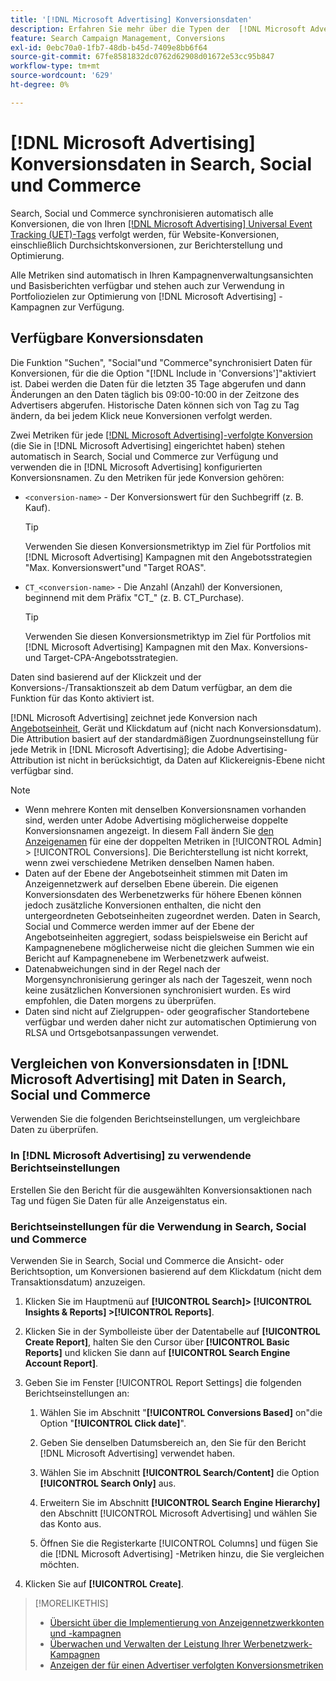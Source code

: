 ```yaml
---
title: '[!DNL Microsoft Advertising] Konversionsdaten'
description: Erfahren Sie mehr über die Typen der  [!DNL Microsoft Advertising]-verfolgten Konversionsdaten, die in Search, Social und Commerce verfügbar sind.
feature: Search Campaign Management, Conversions
exl-id: 0ebc70a0-1fb7-48db-b45d-7409e8bb6f64
source-git-commit: 67fe8581832dc0762d62908d01672e53cc95b847
workflow-type: tm+mt
source-wordcount: '629'
ht-degree: 0%

---
```


# [!DNL Microsoft Advertising] Konversionsdaten in Search, Social und Commerce

Search, Social und Commerce synchronisieren automatisch alle Konversionen, die von Ihren [[!DNL Microsoft Advertising] Universal Event Tracking (UET)-Tags](https://about.ads.microsoft.com/solutions/tools/universal-event-tracking) verfolgt werden, für Website-Konversionen, einschließlich Durchsichtskonversionen, zur Berichterstellung und Optimierung.

Alle Metriken sind automatisch in Ihren Kampagnenverwaltungsansichten und Basisberichten verfügbar und stehen auch zur Verwendung in Portfoliozielen zur Optimierung von [!DNL Microsoft Advertising] -Kampagnen zur Verfügung.

## Verfügbare Konversionsdaten

Die Funktion &quot;Suchen&quot;, &quot;Social&quot;und &quot;Commerce&quot;synchronisiert Daten für Konversionen, für die die Option &quot;[!DNL Include in 'Conversions']&quot;aktiviert ist. Dabei werden die Daten für die letzten 35 Tage abgerufen und dann Änderungen an den Daten täglich bis 09:00-10:00 in der Zeitzone des Advertisers abgerufen. Historische Daten können sich von Tag zu Tag ändern, da bei jedem Klick neue Konversionen verfolgt werden.

Zwei Metriken für jede [[!DNL Microsoft Advertising]-verfolgte Konversion](https://help.ads.microsoft.com/apex/index/3/en-us/n5012) (die Sie in [!DNL Microsoft Advertising] eingerichtet haben) stehen automatisch in Search, Social und Commerce zur Verfügung und verwenden die in [!DNL Microsoft Advertising] konfigurierten Konversionsnamen. Zu den Metriken für jede Konversion gehören:

* `<conversion-name>` - Der Konversionswert für den Suchbegriff (z. B. Kauf).

  >[!TIP]
  >
  >Verwenden Sie diesen Konversionsmetriktyp im Ziel für Portfolios mit [!DNL Microsoft Advertising] Kampagnen mit den Angebotsstrategien &quot;Max. Konversionswert&quot;und &quot;Target ROAS&quot;.

* `CT_<conversion-name>` - Die Anzahl (Anzahl) der Konversionen, beginnend mit dem Präfix &quot;CT_&quot; (z. B. CT_Purchase).

  >[!TIP]
  >
  >Verwenden Sie diesen Konversionsmetriktyp im Ziel für Portfolios mit [!DNL Microsoft Advertising] Kampagnen mit den Max. Konversions- und Target-CPA-Angebotsstrategien.

Daten sind basierend auf der Klickzeit und der Konversions-/Transaktionszeit ab dem Datum verfügbar, an dem die Funktion für das Konto aktiviert ist.

[!DNL Microsoft Advertising] zeichnet jede Konversion nach [Angebotseinheit](/help/search-social-commerce/glossary.md#a-b), Gerät und Klickdatum auf (nicht nach Konversionsdatum). Die Attribution basiert auf der standardmäßigen Zuordnungseinstellung für jede Metrik in [!DNL Microsoft Advertising]; die Adobe Advertising-Attribution ist nicht in berücksichtigt, da Daten auf Klickereignis-Ebene nicht verfügbar sind.

>[!NOTE]
>
>* Wenn mehrere Konten mit denselben Konversionsnamen vorhanden sind, werden unter Adobe Advertising möglicherweise doppelte Konversionsnamen angezeigt. In diesem Fall ändern Sie [ den Anzeigenamen](/help/search-social-commerce/admin/conversion-metrics/conversion-metric-edit-display-name.md) für eine der doppelten Metriken in [!UICONTROL Admin] > [!UICONTROL Conversions]. Die Berichterstellung ist nicht korrekt, wenn zwei verschiedene Metriken denselben Namen haben.
>* Daten auf der Ebene der Angebotseinheit stimmen mit Daten im Anzeigennetzwerk auf derselben Ebene überein. Die eigenen Konversionsdaten des Werbenetzwerks für höhere Ebenen können jedoch zusätzliche Konversionen enthalten, die nicht den untergeordneten Gebotseinheiten zugeordnet werden. Daten in Search, Social und Commerce werden immer auf der Ebene der Angebotseinheiten aggregiert, sodass beispielsweise ein Bericht auf Kampagnenebene möglicherweise nicht die gleichen Summen wie ein Bericht auf Kampagnenebene im Werbenetzwerk aufweist.
>* Datenabweichungen sind in der Regel nach der Morgensynchronisierung geringer als nach der Tageszeit, wenn noch keine zusätzlichen Konversionen synchronisiert wurden. Es wird empfohlen, die Daten morgens zu überprüfen.
>* Daten sind nicht auf Zielgruppen- oder geografischer Standortebene verfügbar und werden daher nicht zur automatischen Optimierung von RLSA und Ortsgebotsanpassungen verwendet.

## Vergleichen von Konversionsdaten in [!DNL Microsoft Advertising] mit Daten in Search, Social und Commerce

Verwenden Sie die folgenden Berichtseinstellungen, um vergleichbare Daten zu überprüfen.

### In [!DNL Microsoft Advertising] zu verwendende Berichtseinstellungen

Erstellen Sie den Bericht für die ausgewählten Konversionsaktionen nach Tag und fügen Sie Daten für alle Anzeigenstatus ein.

### Berichtseinstellungen für die Verwendung in Search, Social und Commerce

Verwenden Sie in Search, Social und Commerce die Ansicht- oder Berichtsoption, um Konversionen basierend auf dem Klickdatum (nicht dem Transaktionsdatum) anzuzeigen.

1. Klicken Sie im Hauptmenü auf **[!UICONTROL Search]> [!UICONTROL Insights & Reports] >[!UICONTROL Reports]**.

1. Klicken Sie in der Symbolleiste über der Datentabelle auf **[!UICONTROL Create Report]**, halten Sie den Cursor über **[!UICONTROL Basic Reports]** und klicken Sie dann auf **[!UICONTROL Search Engine Account Report]**.

1. Geben Sie im Fenster [!UICONTROL Report Settings] die folgenden Berichtseinstellungen an:

   1. Wählen Sie im Abschnitt &quot;**[!UICONTROL Conversions Based]** on&quot;die Option &quot;**[!UICONTROL Click date]**&quot;.

   1. Geben Sie denselben Datumsbereich an, den Sie für den Bericht [!DNL Microsoft Advertising] verwendet haben.

   1. Wählen Sie im Abschnitt **[!UICONTROL Search/Content]** die Option **[!UICONTROL Search Only]** aus.

   1. Erweitern Sie im Abschnitt **[!UICONTROL Search Engine Hierarchy]** den Abschnitt [!UICONTROL Microsoft Advertising] und wählen Sie das Konto aus.

   1. Öffnen Sie die Registerkarte [!UICONTROL Columns] und fügen Sie die [!DNL Microsoft Advertising] -Metriken hinzu, die Sie vergleichen möchten.

1. Klicken Sie auf **[!UICONTROL Create]**.

>[!MORELIKETHIS]
>
>* [Übersicht über die Implementierung von Anzeigennetzwerkkonten und -kampagnen](campaign-implemention-overview.md)
>* [Überwachen und Verwalten der Leistung Ihrer Werbenetzwerk-Kampagnen](monitor-performance-campaigns.md)
>* [Anzeigen der für einen Advertiser verfolgten Konversionsmetriken](/help/search-social-commerce/admin/conversion-metrics/conversion-metric-view-tracked.md)
